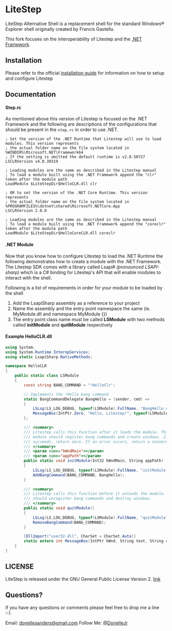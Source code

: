 # LiteStep
LiteStep Alternative Shell is a replacement shell for the standard Windows® Explorer shell originally created by Francis Gastellu. 

This fork focuses on the interoperability of Litestep and the [.NET Framework](https://www.microsoft.com/net/framework).

## Installation

Please refer to the official [installation guide](http://litestep.info/overview/litestep-manual.html) for information on how to setup and configure Litestep

## Documentation

#### Step.rc 

As mentioned above this version of Litestep is focused on the .NET Framework and the following are descriptions of the configurations that should be present in the `step.rc` in order to use .NET.

    ; Set the version of the .NET Runtime that Litestep will use to load modules. This version represents
    ; the actual folder name on the file system located in %WINDIR%\Microsoft.NET\Framework64
    ; If the setting is omitted the default runtime is v2.0.50727
    LSCLRVersion v4.0.30319 
    
    ; Loading modules are the same as described in the Litestep manual
    ; To load a module built using the .NET Framework append the "clr" token after the module path 
    LoadModule $LiteStepDir$HelloCLR.dll clr

    ; OR to set the version of the .NET Core Runtime. This version represents
    ; the actual folder name on the file system located in %PROGRAMFILES%\dotnet\shared\Microsoft.NETCore.App
    LSCLRVersion 2.0.0

    ; Loading modules are the same as described in the Litestep manual
    ; To load a module built using the .NET Framework append the "coreclr" token after the module path 
    LoadModule $LiteStepDir$HelloCoreCLR.dll coreclr
    
#### .NET Module

Now that you know how to configure Litestep to load the .NET Runtime the following demonstrates how to create a module with the .NET Framework. The Litestep SDK comes with a library called Lsapi# _(pronounced LSAPI-sharp)_ which is a C# binding for Litestep's API that will enable modules to interact with the shell. 

Following is a list of requirements in order for your module to be loaded by the shell

1. Add the LsapiSharp assembly as a reference to your project
2. Name the assembly and the entry point namespace the same (ie. MyModule.dll and namespace MyModule {})
3. The entry point class name must be called **LSModule** with two methods called **initModule** and **quitModule** respectively

#### Example HelloCLR.dll

```c#
using System;
using System.Runtime.InteropServices;
using static LsapiSharp.NativeMethods;

namespace HelloCLR
{
    public static class LSModule
    {
        const string BANG_COMMAND = "!HelloClr";

        // Implements the !Hello bang command
        static BangCommandDelegate BangHello = (sender, cmd) =>
        {
            LSLog(LS_LOG_DEBUG, typeof(LSModule).FullName, "BangHello called");
            MessageBox(IntPtr.Zero, "Hello, Litestep!", typeof(LSModule).FullName, 0);
        };

        /// <summary>
        /// Litestep calls this function after it loads the module. This is where the
        /// module should register bang commands and create windows. If initialization
        /// succeeds, return zero. If an error occurs, return a nonzero value.
        /// </summary>
        /// <param name="hWndMain"></param>
        /// <param name="appPath"></param>
        public static void initModule(Int32 hWndMain, String appPath)
        {
            LSLog(LS_LOG_DEBUG, typeof(LSModule).FullName, "initModule called");
            AddBangCommand(BANG_COMMAND, BangHello);
        }

        /// <summary>
        /// Litestep calls this function before it unloads the module. This function
        /// should unregister bang commands and destroy windows. 
        /// </summary>
        public static void quitModule()
        {
            LSLog(LS_LOG_DEBUG, typeof(LSModule).FullName, "quitModule called");
            RemoveBangCommand(BANG_COMMAND);
        }

        [DllImport("user32.dll", CharSet = CharSet.Auto)]
        static extern int MessageBox(IntPtr hWnd, String text, String caption, int options);
    }
}
```

## LICENSE

LiteStep is released under the GNU General Public License Version 2. [link](docs/license.txt)

## Questions?

If you have any questions or comments please feel free to drop me a line :-).

Email: <donellesanders@gmail.com>
Follow Me: [@DonelleJr](https://twitter.com/DonelleJr)
